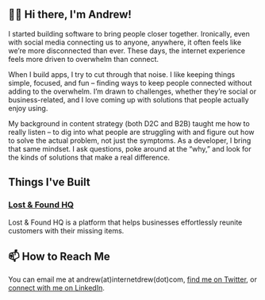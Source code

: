 ## 👋🏾 Hi there, I'm Andrew!

I started building software to bring people closer together. Ironically, even with social media connecting us to anyone, anywhere, it often feels like we’re more disconnected than ever. These days, the internet experience feels more driven to overwhelm than connect.

When I build apps, I try to cut through that noise. I like keeping things simple, focused, and fun – finding ways to keep people connected without adding to the overwhelm. I’m drawn to challenges, whether they’re social or business-related, and I love coming up with solutions that people actually enjoy using.

My background in content strategy (both D2C and B2B) taught me how to really listen – to dig into what people are struggling with and figure out how to solve the actual problem, not just the symptoms. As a developer, I bring that same mindset. I ask questions, poke around at the “why,” and look for the kinds of solutions that make a real difference.

## Things I've Built
### [Lost & Found HQ](https://github.com/internetdrew/lost-and-found-hq) 
Lost & Found HQ is a platform that helps businesses effortlessly reunite customers with their missing items.

## 📫 How to Reach Me
You can email me at andrew(at)internetdrew(dot)com, [find me on Twitter](https://twitter.com/_internetdrew), or [connect with me on LinkedIn](https://www.linkedin.com/in/internetdrew/).

<!---
internetdrew/internetdrew is a ✨ special ✨ repository because its `README.md` (this file) appears on your GitHub profile.
You can click the Preview link to take a look at your changes.
--->
